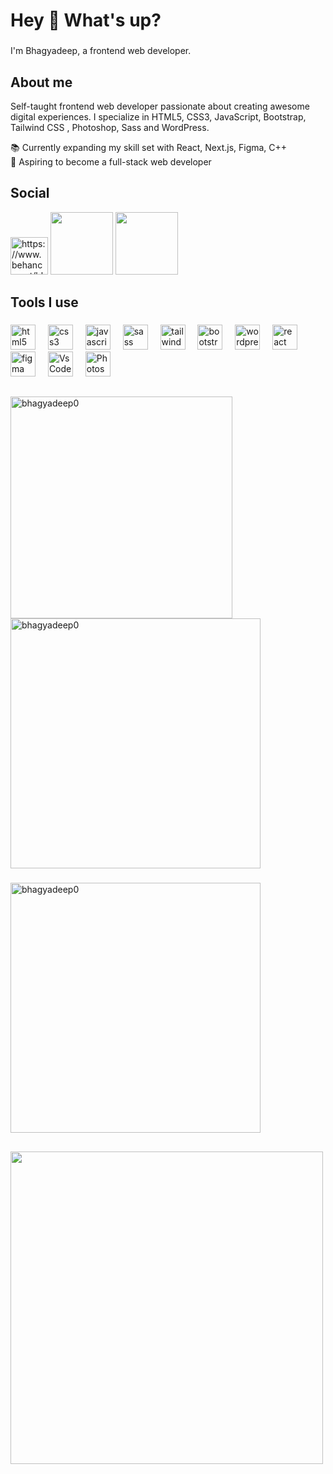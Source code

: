 <h1 align="left">Hey 👋 What's up?</h1>

###

<p align="left">I'm Bhagyadeep, a frontend web developer.</p>

###

<h2 align="left">About me</h2>
Self-taught frontend web developer passionate about creating awesome digital experiences. I specialize in HTML5, CSS3, JavaScript, Bootstrap, Tailwind CSS , Photoshop, Sass and WordPress.

<p align="left">📚 Currently expanding my skill set with React, Next.js, Figma, C++<br>🎯 Aspiring to become a full-stack web developer</p>

###

<h2 align="left">Social</h2>

<div align="left">
<a  href="https://www.behance.net/https://www.behance.net/bhagyadeep_ghosh" target="blank"><img src="https://raw.githubusercontent.com/rahuldkjain/github-profile-readme-generator/master/src/images/icons/Social/behance.svg" alt="https://www.behance.net/bhagyadeep_ghosh" width="60" /></a>
<a href="https://twitter.com/bhagyadeepghosh" target="_blank"><img src="https://github.com/Anmol-Baranwal/Cool-GIFs-For-GitHub/assets/74038190/cc4fe88c-7f7a-41d8-b449-34b7a178c1c6" width="100"></a>
<a href="https://www.linkedin.com/in/bghosh0" target="_blank"><img src="https://user-images.githubusercontent.com/74038190/235294012-0a55e343-37ad-4b0f-924f-c8431d9d2483.gif" width="100"></a>

</div>


<h2 align="left">Tools I use</h2>

###

<div align="left">
  <img src="https://cdn.jsdelivr.net/gh/devicons/devicon/icons/html5/html5-original.svg" height="40" alt="html5 logo"  />
  <img width="12" />
  <img src="https://cdn.jsdelivr.net/gh/devicons/devicon/icons/css3/css3-original.svg" height="40" alt="css3 logo"  />
  <img width="12" />
  <img src="https://cdn.jsdelivr.net/gh/devicons/devicon/icons/javascript/javascript-original.svg" height="40" alt="javascript logo"  />
  <img width="12" />
  <img src="https://cdn.jsdelivr.net/gh/devicons/devicon/icons/sass/sass-original.svg" height="40" alt="sass logo"  />
  <img width="12" />
  <img src="https://cdn.jsdelivr.net/gh/devicons/devicon/icons/tailwindcss/tailwindcss-original.svg" height="40" alt="tailwindcss logo"  />
  <img width="12" />
  <img src="https://cdn.jsdelivr.net/gh/devicons/devicon/icons/bootstrap/bootstrap-original.svg" height="40" alt="bootstrap logo"  />
  <img width="12" />
  <img src="https://cdn.jsdelivr.net/gh/devicons/devicon/icons/wordpress/wordpress-original.svg" height="40" alt="wordpress logo"  />
  <img width="12" />
  <img src="https://cdn.jsdelivr.net/gh/devicons/devicon/icons/react/react-original.svg" height="40" alt="react logo"  />
  <img width="12" />
  <img src="https://cdn.jsdelivr.net/gh/devicons/devicon/icons/figma/figma-original.svg" height="40" alt="figma logo"  />
  <img width="12" />
  <img src="https://cdn.jsdelivr.net/gh/devicons/devicon/icons/vscode/vscode-original.svg" height="40" alt="Vs Code  logo"  />
  <img width="12" />
  <img src="https://cdn.jsdelivr.net/gh/devicons/devicon/icons/photoshop/photoshop-original.svg" height="40" alt="Photoshop  logo"  />
</div>

##
<div align="left">
<span><img align="left" src="https://github-readme-stats.vercel.app/api/top-langs?username=bhagyadeep0&show_icons=true&locale=en&layout=compact" alt="bhagyadeep0" width="355" /></span>
  <span>&nbsp;<img align="center" src="https://github-readme-stats.vercel.app/api?username=bhagyadeep0&show_icons=true&locale=en" alt="bhagyadeep0" width="400" /></span>
  
  ###
  
<span><img align="center" src="https://github-readme-streak-stats.herokuapp.com/?user=bhagyadeep0&" alt="bhagyadeep0" width="400"/></span>
</div>

###
##
<div>
  <img align="center" src="https://user-images.githubusercontent.com/74038190/212750155-3ceddfbd-19d3-40a3-87af-8d329c8323c4.gif" width="500">
</div>

